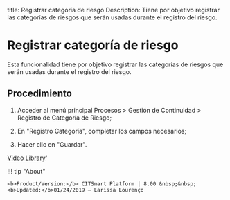 title:  Registrar categoría de riesgo 
Description: Tiene por objetivo registrar las categorías de riesgos que serán usadas durante el registro del riesgo.
# Registrar categoría de riesgo

Esta funcionalidad tiene por objetivo registrar las categorías de riesgos que serán usadas durante el registro del riesgo.

Procedimiento
-------------

1.  Acceder al menú principal Procesos \> Gestión de Continuidad \> Registro de
    Categoría de Riesgo;

2.  En "Registro Categoría", completar los campos necesarios;

3.  Hacer clic en "Guardar".

<i class='fa fa-youtube-play  fa-2x' style='color:#97ce17;vertical-align: middle;'> </i> [Video Library](https://www.youtube.com/playlist?list=PLB5qK2uzf2RMHcgQuDIzcuLqoHXYfihz1)'

!!! tip "About"

    <b>Product/Version:</b> CITSmart Platform | 8.00 &nbsp;&nbsp;
    <b>Updated:</b>01/24/2019 – Larissa Lourenço
